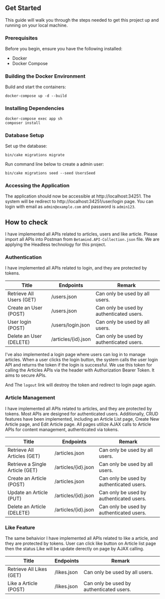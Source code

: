 ## Get Started

This guide will walk you through the steps needed to get this project up and running on your local machine.

### Prerequisites

Before you begin, ensure you have the following installed:

- Docker
- Docker Compose

### Building the Docker Environment

Build and start the containers:

```
docker-compose up -d --build
```

### Installing Dependencies

```
docker-compose exec app sh
composer install
```

### Database Setup

Set up the database:

```
bin/cake migrations migrate
```

Run command line below to create a admin user:

```
bin/cake migrations seed --seed UsersSeed
```

### Accessing the Application

The application should now be accessible at http://localhost:34251. The system will be redirect to http://localhost:34251/user/login page. You can login with email as `admin@example.com` and password is `admin123`.

## How to check

I have implemented all APIs related to articles, users and like article. Please import all APIs into Postman from `Betamind.API-Collection.json` file. We are applying the Headless technology for this project.

### Authentication

I have implemented all APIs related to login, and they are protected by tokens.

| Title                          | Endpoints            | Remark                                                    |
| ------------------------------ | -------------------- | ----------------------------------------------------------|
| Retrieve All Users (GET)       | /users.json          | Can only be used by all users.                            |
| Create an User (POST)          | /users.json          | Can only be used by authenticated users.                  |
| User login (POST)              | /users/login.json    | Can only be used by all users.                            |
| Delete an User (DELETE)        | /articles/{id}.json  | Can only be used by authenticated users.                  |

I've also implemented a login page where users can log in to manage articles. When a user clicks the login button, the system calls the user login API and returns the token if the login is successful. We use this token for calling the Articles APIs via the header with Authorization Bearer Token. It aims to secure APIs.

And The `logout` link will destroy the token and redirect to login page again.

### Article Management

I have implemented all APIs related to articles, and they are protected by tokens. Most APIs are designed for authenticated users. Additionally, CRUD features have been implemented, including an Article List page, Create New Article page, and Edit Article page. All pages utilize AJAX calls to Article APIs for content management, authenticated via tokens.

| Title                          | Endpoints            | Remark                                                    |
| ------------------------------ | -------------------- | ----------------------------------------------------------|
| Retrieve All Articles (GET)    | /articles.json       | Can only be used by all users.                            |
| Retrieve a Single Article (GET)| /articles/{id}.json  | Can only be used by all users.                            |
| Create an Article (POST)       | /articles.json       | Can only be used by authenticated users.                  |
| Update an Article (PUT)        | /articles/{id}.json  | Can only be used by authenticated users.   |
| Delete an Article (DELETE)     | /articles/{id}.json  | Can only be used by authenticated users.   |

### Like Feature

The same behaivior I have implemented all APIs related to like a article, and they are protected by tokens. User can click like button on Article list page then the status Like will be update derectly on page by AJAX calling.

| Title                          | Endpoints            | Remark                                                    |
| ------------------------------ | -------------------- | ----------------------------------------------------------|
| Retrieve All Likes (GET)       | /likes.json          | Can only be used by all users.                            |
| Like a Article (POST)          | /likes.json          | Can only be used by authenticated users.                  |